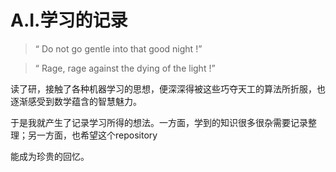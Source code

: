 # A.I.学习的记录
>“ Do not go gentle into that good night !”

>“ Rage, rage against the dying of the light !”

读了研，接触了各种机器学习的思想，便深深得被这些巧夺天工的算法所折服，也逐渐感受到数学蕴含的智慧魅力。

于是我就产生了记录学习所得的想法。一方面，学到的知识很多很杂需要记录整理；另一方面，也希望这个repository 

能成为珍贵的回忆。